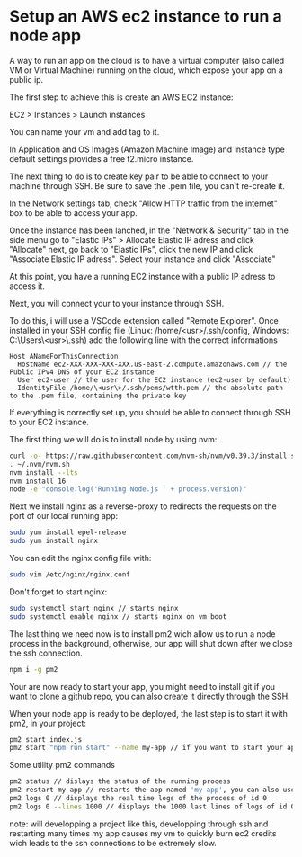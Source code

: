 # Setup an AWS ec2 instance to run a node app

A way to run an app on the cloud is to have a virtual computer (also called VM or Virtual Machine) running on the cloud, which expose your app on a public ip.

The first step to achieve this is create an AWS EC2 instance:

EC2 > Instances > Launch instances

You can name your vm and add tag to it.

In Application and OS Images (Amazon Machine Image) and Instance type default settings provides a free t2.micro instance.

The next thing to do is to create key pair to be able to connect to your machine through SSH. Be sure to save the .pem file, you can't re-create it.

In the Network settings tab, check "Allow HTTP traffic from the internet" box to be able to access your app.

Once the instance has been lanched, in the "Network & Security" tab in the side menu go to "Elastic IPs" > Allocate Elastic IP adress and click "Allocate" next, go back to "Elastic IPs", click the new IP and click "Associate Elastic IP adress". Select your instance and click "Associate"

At this point, you have a running EC2 instance with a public IP adress to access it.

Next, you will connect your to your instance through SSH.

To do this, i will use a VSCode extension called "Remote Explorer". Once installed in your SSH config file (Linux: /home/\<usr\>/.ssh/config, Windows: C:\Users\\\<usr\>\\.ssh) add the following line with the correct informations

```
Host ANameForThisConnection
  HostName ec2-XXX-XXX-XXX-XXX.us-east-2.compute.amazonaws.com // the Public IPv4 DNS of your EC2 instance
  User ec2-user // the user for the EC2 instance (ec2-user by default)
  IdentityFile /home/\<usr\>/.ssh/pems/wtth.pem // the absolute path to the .pem file, containing the private key
```

If everything is correctly set up, you should be able to connect through SSH to your EC2 instance.

The first thing we will do is to install node by using nvm:

```bash
curl -o- https://raw.githubusercontent.com/nvm-sh/nvm/v0.39.3/install.sh | bash
. ~/.nvm/nvm.sh
nvm install --lts
nvm install 16
node -e "console.log('Running Node.js ' + process.version)"
```

Next we install nginx as a reverse-proxy to redirects the requests on the port of our local running app:

```bash
sudo yum install epel-release
sudo yum install nginx
```

You can edit the nginx config file with:

```bash
sudo vim /etc/nginx/nginx.conf
```

Don't forget to start nginx:

```bash
sudo systemctl start nginx // starts nginx
sudo systemctl enable nginx // starts nginx on vm boot
```

The last thing we need now is to install pm2 wich allow us to run a node process in the background, otherwise, our app will shut down after we close the ssh connection.

```bash
npm i -g pm2
```

Your are now ready to start your app, you might need to install git if you want to clone a github repo, you can also create it directly through the SSH.

When your node app is ready to be deployed, the last step is to start it with pm2, in your project:

```bash
pm2 start index.js
pm2 start "npm run start" --name my-app // if you want to start your app with npm scripts
```

Some utility pm2 commands
```bash
pm2 status // dislays the status of the running process
pm2 restart my-app // restarts the app named 'my-app', you can also use the id of the process
pm2 logs 0 // displays the real time logs of the process of id 0
pm2 logs 0 --lines 1000 // displays the 1000 last lines of logs of id 0 process
```

note: will developping a project like this, developping through ssh and restarting many times my app causes my vm to quickly burn ec2 credits wich leads to the ssh connections to be extremely slow.